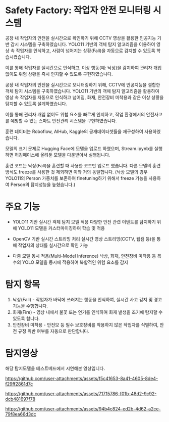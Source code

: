 # Safety Factory: 작업자 안전 모니터링 시스템

공장 내 작업자의 안전을 실시간으로 확인하기 위해 CCTV 영상을 활용한 인공지능 기반 감시 시스템을 구축하였습니다.
YOLO11 기반의 객체 탐지 알고리즘을 이용하여 영상 속 작업자를 인식하고, 사람이 넘어지는 상황(Fall)을 자동으로 감지할 수 있도록 학습시켰습니다.

이를 통해 작업자를 실시간으로 인식하고, 이상 행동(예: 낙상)을 감지하여 관리자 개입 없이도 위험 상황을 즉시 인지할 수 있도록 구현하였습니다.

공장 내 작업자의 안전을 실시간으로 모니터링하기 위해, CCTV에 인공지능을 결합한 객체 탐지 시스템을 구축하였습니다.
YOLO11 기반의 객체 탐지 알고리즘을 활용하여 영상 속 작업자를 자동으로 인식하고 넘어짐, 화재, 안전장비 미착용과 같은 이상 상황을 탐지할 수 있도록 설계하였습니다.

이를 통해 관리자 개입 없이도 위험 요소를 빠르게 인지하고, 작업 환경에서의 안전사고를 예방할 수 있는 스마트 안전관리 시스템을 구현하였습니다.

훈련 데이터는 Roboflow, AIHub, Kaggle의 공개데이터셋들을 재구성하여 사용하였습니다.

모델의 크기 문제로 Hugging Face에 모델을 업로드 하였으며, Stream.ipynb를 실행하면 허깅페이스에 올려둔 모델을 다운받아서 실행됩니다.

훈련 코드는 낙상(Fall)을 훈련할 때 사용한 코드만 업로드 했습니다. 다른 모델의 훈련 방식도 freeze를 사용한 것 제외하면 이와 거의 동일합니다.
(낙상 모델의 경우 YOLO11의 Person 가중치를 보존하여 finetuning하기 위해서 freeze 기능을 사용하여 Person의 탐지성능을 높혔습니다.)

# 주요 기능
- YOLO11 기반 실시간 객체 탐지 모델 적용
다양한 안전 관련 이벤트를 탐지하기 위해 YOLO11 모델을 커스터마이징하여 학습 및 적용

- OpenCV 기반 실시간 스트리밍 처리
실시간 영상 스트리밍(CCTV, 웹캠 등)을 통해 작업자의 상태를 실시간으로 확인 가능

- 다중 모델 동시 적용(Multi-Model Inference)
낙상, 화재, 안전장비 미착용 등 복수의 YOLO 모델을 동시에 적용하여 복합적인 위험 요소를 감지

# 탐지 항목

1. 낙상(Fall) - 작업자가 바닥에 쓰러지는 행동을 인식하여, 실시간 사고 감지 및 경고 기능을 수행합니다.
2. 화재(Fire) - 영상 내에서 불꽃 또는 연기를 인식하여 화재 발생을 조기에 탐지할 수 있도록 합니다.
3. 안전장비 미착용 - 안전모 등 필수 보호장비를 착용하지 않은 작업자를 식별하여, 안전 규정 위반 여부를 자동으로 판단합니다.


# 탐지영상
해당 탐지모델을 테스트베드에서 시연해본 영상입니다.

https://github.com/user-attachments/assets/f5c41653-8a41-4605-8de4-f29ff2861d7c

https://github.com/user-attachments/assets/71715786-f01b-48d2-9c92-dcb481697f78

https://github.com/user-attachments/assets/94b4c824-ed2b-4d62-a2ce-79f8ea66d3dc






